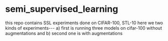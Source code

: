 # semi_supervised_learning
this repo contains SSL experiments done on CIFAR-100, STL-10 
here we two kinds of experiments--- a) first is running three models on cifar-100 without augmentations and b) second one is with augmentations
